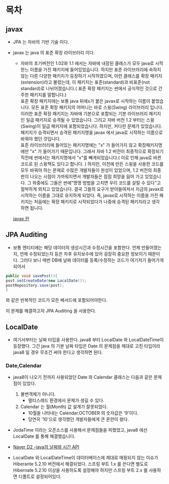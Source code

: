 # 목차
## javax
- JPA 는 자바의 기반 기술 이다.
- javax 는 java 의 표준 확장 라이브러리 이다.
    - 자바의 초기버전인 1.02와 1.1 에서는 자바에 내장된 클래스가 모두 java로 시작한느 이름을 가진 패키지에 들어있었습니다.
    하지만 표준 라이브러리에 속하지 않는 다른 다양한 패키지가 등장하기 시작하였으며, 
    이런 클래스를 확장 패키지(extension)라고 불렀는데,
    이 패키지는 표준(standard)과 비표준(not standard)로 나뉘어졌습니다.( 표준 확장 패키지는 썬에서 공식적인 것으로 간주한 패키지를 말합니다.) <br>
    표준 확장 패키지에는 보통 java 뒤에x가 붙은 javax로 시작하는 이름이 붙었습니다.
    모든 표준 확장 패키지의 어머니는 바로 스윙(Swing) 라이브러리 입니다.
    이러한 표준 확장 패키지는 자바에 기본으로 포함되는 기본 라이브러리 패키지인 일급 패키지로
     승격될 수 있었습니다.
    그리고 자바 버전 1.2 부터는 스윙(Swing)이 일급 패키지에 포함되었습니다.
    하지만, 커다란 문제가 있었습니다. 패키지가 승격되면서 승격된 패키지명을 javax 에서 java로 시작하는 
    이름으로 바꿔야 했던 것입니다. <br>
    표준 라이브러리에 들어있는 패키지명에는 "x" 가 들어가지 않고 확장패키지명에만 "x" 가 들어가기 때문입니다.
    그래서 자바 1.2 버전이 최종적으로 확정되기 직전에 썬에서는 패키지명에서 "x"를 빼게되었습니다.( 이로 인해 java로 바뀐 코드로 된 스윙책도 있다고 합니다. )
    하지만, 이전에 만든 스윙을 사용한 코드를 모두 바꿔야 하는 문제로 수많은 개발자들이 원성이 있었으며,
    1.2 버전의 최종판이 나오는 시점이 가까워지면서 개발자들은 점점 희망을 잃어 가고 있었습니다.
    그 와중에도 그들은 썬에"명명 방법을 고치면 우리 코드를 살릴 수 있다"고 절박하게 외치고 있었습니다.
    결국 그들의 요구가 받아들여져서 지금의 javax로 시작하는 이름을 그대로 유지하게 되었다.
    즉, javax로 시작하는 이름을 가진 패키지는 처음에는 확장 패키지로 시작되었다가 
    나중에 승격된 패키지라고 생각하면 됩니다.
     
     [javax 란](https://uniksy1106.tistory.com/172)
## JPA Auditing
- 보통 엔티티에는 해당 데이터의 생성시간과 수정시간을 포함한다. 언제 만들어졌는지, 언제 수정되었는지 등은 차후
유지보수에 있어 굉장히 중요한 정보이기 때문이다. 그러다 보니 매번 DB에 날짜 데이터를 등록/수정하는 코드가 여기저기 들어가게 되어서
~~~java
public void savePost(){
post.setCreateDate(new LocalDate());
postRepository.save(post);
}
~~~
와 같은 반복적인 코드가 모든 베서드에 포함되어야한다.


이 문제를 해결하고자 JPA Auditing 을 사용한다.

## LocalDate
- 여기서부터는 날짜 타입을 사용한다. java8 부터 LocalDate 와 LocalDateTime이 등장했다.
그간 java 의 기본 날짜 타입은 Date 의 문제점을 제대로 고친 타입이라 java8 일 경우 무조건 써야 한다고 생각하면 된다.

### Date,Calendar
- java8이 나오기 전까지 사용되었던 Date 와 Calendar 클래스는 다음과 같은 문제점이 있었다.
    1. 불변객체가 아니다.
        - 멀티스레드 환경에서 문제가 생길 수 있다.
    2. Calendar 는 월(Month) 값 설계가 잘못되었다.
        - 10월을 나타내는 Calendar.OCTOBER 의 숫자값은 '9'이다.
        - 당연히 '10'으로 생각했던 개발자들에게 큰 혼란이 왔다.
- JodaTime 이라는 오픈소스를 사용해서 문제점들을 피했었고, java8 에선 LocalDate 를 통해 해결했습니다.
- [Naver D2 -java의 날짜와 시간 API](https://d2.naver.com/helloworld/645609)

- LocalDate 와 LocalDateTime이 데이터베이스에 제대로 매핑되지 않는 이슈가 Hiberante 5.2.10 버전에서 해결되었다.
스프링 부트 1.x 를 쓴다면 별도로 Hibernate 5.2.10 이상을 사용하도록 설정해야 하지만
스프링 부트 2.x 를 사용하면 디폴트로 설정되어있다.